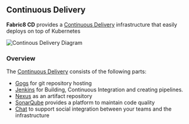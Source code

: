 ## Continuous Delivery

**Fabric8 CD** provides a [Continuous Delivery](http://en.wikipedia.org/wiki/Continuous_delivery) infrastructure that easily deploys on top of Kubernetes
 
![Continous Delivery Diagram](http://upload.wikimedia.org/wikipedia/commons/7/74/Continuous_Delivery_process_diagram.png)

### Overview

The [Continuous Delivery](http://en.wikipedia.org/wiki/Continuous_delivery) consists of the following parts:

* [Gogs](http://gogs.io/) for git repository hosting
* [Jenkins](https://jenkins-ci.org/) for Building, Continuous Integration and creating pipelines.
* [Nexus](http://www.sonatype.org/nexus/) as an artifact repository
* [SonarQube](http://www.sonarqube.org/) provides a platform to maintain code quality
* [Chat](chat.html) to support social integration between your teams and the infrastructure

 